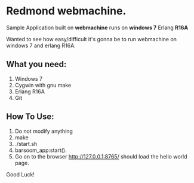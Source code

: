 Redmond webmachine.
===================

 Sample Application built on __webmachine__ runs on __windows 7__ Erlang __R16A__

Wanted to see how easy/difficult it's gonna be to run webmachine on windows 7 and erlang R16A. 


What you need:
--------------
1. Windows 7
2. Cygwin with gnu make
3. Erlang R16A
4. Git


How To Use:
-----------
1. Do not modify anything
2. make
3. ./start.sh
4. barsoom_app:start().
5. Go on to the browser  http://127.0.0.1:8765/ should load the hello world page.


Good Luck!
